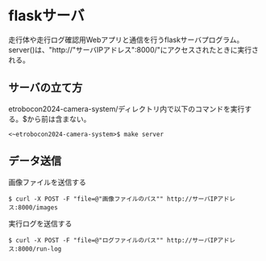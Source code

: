 # flaskサーバ
走行体や走行ログ確認用Webアプリと通信を行うflaskサーバプログラム。
server()は、"http://"サーバIPアドレス":8000/"にアクセスされたときに実行される。

## サーバの立て方

etrobocon2024-camera-system/ディレクトリ内で以下のコマンドを実行する。$から前は含まない。
```
<~etrobocon2024-camera-system>$ make server
```

## データ送信
画像ファイルを送信する
```
$ curl -X POST -F "file=@"画像ファイルのパス"" http://サーバIPアドレス:8000/images
```

実行ログを送信する
```
$ curl -X POST -F "file=@"ログファイルのパス"" http://サーバIPアドレス:8000/run-log
```